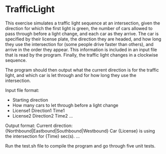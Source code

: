 # TrafficLight

This exercise simulates a traffic light sequence at an intersection, given the direction for which the first light is green, the number of cars allowed to pass through before a light change, and each car as they arrive. The car is specified by their license plate, the direction they are headed, and how long they use the intersection for (some people drive faster than others), and arrive in the order they appear. This information is included in an input file that is read by the program. Finally, the traffic light changes in a clockwise sequence.

The program should then output what the current direction is for the traffic light, and which car is let through and for how long they use the intersection. 

Input file format:
- Starting direction
- How many cars to let through before a light change
- License1 Direction1 Time1
- License2 Direction2 Time2
...

Output format:
Current direction: {Northbound|Eastbound|Southbound|Westbound}
Car {License} is using the intersection for {Time} sec(s).
...

Run the test.sh file to compile the program and go through five unit tests.